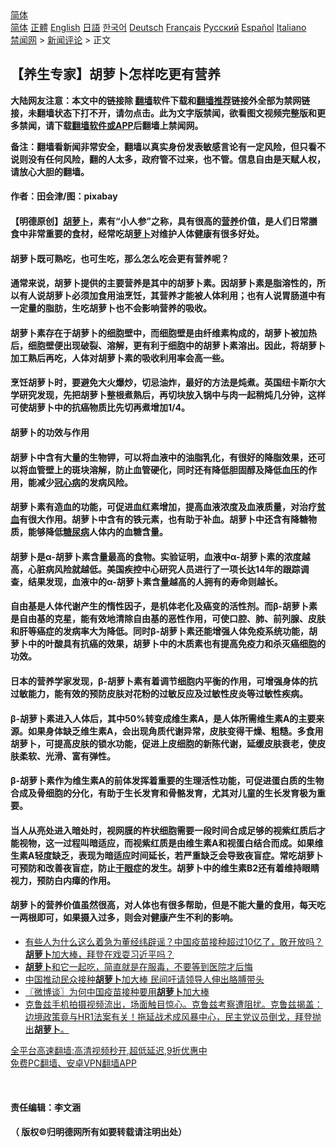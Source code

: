  <!-- 面包屑导航 --> <div class="breadcrumb"><!-- GTranslate: https://gtranslate.io/ -->  <div class="switcher notranslate">  <div class="selected">  <a href="#" onclick="return false;"> 简体</a>  </div>  <div class="option">  <a href="https://www.bannedbook.org" onclick="doGTranslate('zh-CN|zh-CN');jQuery('div.switcher div.selected a').html(jQuery(this).html());return false;" title="简体中文" class="nturl selected"> 简体</a>  <a href="https://www.bannedbook.org/zh-tw/" onclick="doGTranslate('zh-CN|zh-TW');jQuery('div.switcher div.selected a').html(jQuery(this).html());return false;" title="繁體中文" class="nturl"> 正體</a>  <a href="https://www.bannedbook.org/en/" onclick="doGTranslate('zh-CN|en');jQuery('div.switcher div.selected a').html(jQuery(this).html());return false;" title="English" class="nturl"> English</a>  <a href="https://www.bannedbook.org/ja/" onclick="doGTranslate('zh-CN|ja');jQuery('div.switcher div.selected a').html(jQuery(this).html());return false;" title="日本語" class="nturl"> 日語</a>  <a href="https://www.bannedbook.org/ko/" onclick="doGTranslate('zh-CN|ko');jQuery('div.switcher div.selected a').html(jQuery(this).html());return false;" title="한국어" class="nturl"> 한국어</a>  <a href="https://www.bannedbook.org/de/" onclick="doGTranslate('zh-CN|de');jQuery('div.switcher div.selected a').html(jQuery(this).html());return false;" title="Deutsch" class="nturl"> Deutsch</a>  <a href="https://www.bannedbook.org/fr/" onclick="doGTranslate('zh-CN|fr');jQuery('div.switcher div.selected a').html(jQuery(this).html());return false;" title="Français" class="nturl"> Français</a>  <a href="https://www.bannedbook.org/ru/" onclick="doGTranslate('zh-CN|ru');jQuery('div.switcher div.selected a').html(jQuery(this).html());return false;" title="Русский" class="nturl"> Русский</a>  <a href="https://www.bannedbook.org/es/" onclick="doGTranslate('zh-CN|es');jQuery('div.switcher div.selected a').html(jQuery(this).html());return false;" title="Español" class="nturl"> Español</a>  <a href="https://www.bannedbook.org/it/" onclick="doGTranslate('zh-CN|it');jQuery('div.switcher div.selected a').html(jQuery(this).html());return false;" title="Italiano" class="nturl"> Italiano</a>  </div>  </div>      <div class='breadcrumb-sub'><!-- Breadcrumb NavXT 6.3.0 --> <a href="https://www.bannedbook.org/" class="home">禁闻网</a> &gt; <a href="https://www.bannedbook.org/bnews/comments/" class="category">新闻评论</a> &gt; 正文</div></div><h2>【养生专家】胡萝卜怎样吃更有营养</h2> <p class="notice"><b>大陆网友注意：本文中的链接除 <a href="https://github.com/bannedbook/fanqiang" >翻墙</a>软件下载和<a href="https://github.com/killgcd/justmysocks/blob/master/README.md">翻墙推荐</a>链接外全部为禁网链接，未翻墙状态下打不开，请勿点击。此为文字版禁闻，欲看图文视频完整版和更多禁闻，请下载<a href="https://github.com/bannedbook/fanqiang">翻墙软件或APP</a>后翻墙上禁闻网。</p><p>备注：翻墙看新闻非常安全，翻墙以真实身份发表敏感言论有一定风险，但只看不说则没有任何风险，翻的人太多，政府管不过来，也不管。信息自由是天赋人权，请放心大胆的翻墙。</b></p>  <div class="entry"> <p>              <a href="https://i1.wp.com/upload-images-bucket-v64rleca837do.s3.eu-west-1.amazonaws.com/wp-content/uploads/2021/09/01143206/carrots-1160683_6401.jpg?fit=640%2C480&#038;ssl=1" data-caption=""></a>                            </p> <h4><strong>作者：田会津/图：pixabay</strong></h4> <h4>【明德原创】<a href="https://www.bannedbook.org/bnews/tag/%e8%83%a1%e8%90%9d%e5%8d%9c/" class="st_tag internal_tag" rel="tag" title="标签 胡萝卜 下的日志">胡萝卜</a>，素有“小人参”之称，具有很高的<a href="https://www.bannedbook.org/bnews/tag/%E8%90%A5%E5%85%BB/" class="st_tag internal_tag" rel="tag" title="标签 营养 下的日志">营养</a>价值，是人们日常膳食中非常重要的食材，经常吃胡<a href="https://www.bannedbook.org/bnews/tag/%e8%90%9d%e5%8d%9c/" class="st_tag internal_tag" rel="tag" title="标签 萝卜 下的日志">萝卜</a>对维护人体健康有很多好处。</h4> <h4><strong>胡萝卜既可熟吃，也可生吃，那么怎么吃会更有营养呢？</strong></h4> <h4>通常来说，胡萝卜提供的主要营养是其中的胡萝卜素。因胡萝卜素是脂溶性的，所以有人说胡萝卜必须加食用油烹饪，其营养才能被人体利用；也有人说胃肠道中有一定量的脂肪，生吃胡萝卜也不会影响营养的吸收。</h4> <h4>胡萝卜素存在于胡萝卜的细胞壁中，而细胞壁是由纤维素构成的，胡萝卜被加热后，细胞壁便出现破裂、溶解，更有利于细胞中的胡萝卜素溶出。因此，将胡萝卜加工熟后再吃，人体对胡萝卜素的吸收利用率会高一些。</h4> <h4>烹饪胡萝卜时，要避免大火爆炒，切忌油炸，最好的方法是炖煮。英国纽卡斯尔大学研究发现，先把胡萝卜整根煮熟后，再切块放入锅中与肉一起稍炖几分钟，这样可使胡萝卜中的抗癌物质比先切再煮增加1/4。</h4> <h4><strong>胡萝卜的功效与作用</strong></h4> <h4>胡萝卜中含有大量的生物钾，可以将血液中的油脂乳化，有很好的降脂效果，还可以将血管壁上的斑块溶解，防止血管硬化，同时还有降低胆固醇及降低血压的作用，能减少<a href="https://www.bannedbook.org/bnews/tag/%E5%86%A0%E5%BF%83%E7%97%85/" class="st_tag internal_tag" rel="tag" title="标签 冠心病 下的日志">冠心病</a>的发病风险。</h4> <h4>胡萝卜素有造血的功能，可促进血红素增加，提高血液浓度及血液质量，对治疗<a href="https://www.bannedbook.org/bnews/tag/%E8%B4%AB%E8%A1%80/" class="st_tag internal_tag" rel="tag" title="标签 贫血 下的日志">贫血</a>有很大作用。胡萝卜中含有的铁元素，也有助于补血。胡萝卜中还含有降糖物质，能够降低<a href="https://www.bannedbook.org/bnews/tag/%e7%b3%96%e5%b0%bf%e7%97%85/" class="st_tag internal_tag" rel="tag" title="标签 糖尿病 下的日志">糖尿病</a>人体内的血糖含量。</h4> <h4>胡萝卜是α-胡萝卜素含量最高的食物。实验证明，血液中α-胡萝卜素的浓度越高，心脏病风险就越低。美国疾控中心研究人员进行了一项长达14年的跟踪调查，结果发现，血液中的α-胡萝卜素含量越高的人拥有的寿命则越长。</h4> <h4>自由基是人体代谢产生的惰性因子，是机体老化及癌变的活性剂。而β-胡萝卜素是自由基的克星，能有效地清除自由基的恶性作用，可使口腔、肺、前列腺、皮肤和肝等癌症的发病率大为降低。同时β-胡萝卜素还能增强人体免疫系统功能，胡萝卜中的叶酸具有抗癌的效果，胡萝卜中的木质素也有提高免疫力和杀灭癌细胞的功效。</h4> <h4>日本的营养学家发现，β-胡萝卜素有着调节细胞内平衡的作用，可增强身体的抗过敏能力，能有效的预防皮肤对花粉的过敏反应及过敏性皮炎等过敏性疾病。</h4> <h4>β-胡萝卜素进入人体后，其中50%转变成维生素A，是人体所需维生素A的主要来源。如果身体缺乏维生素A，会出现角质代谢异常，皮肤变得干燥、粗糙。多食用胡萝卜，可提高皮肤的锁水功能，促进上皮细胞的新陈代谢，延缓皮肤衰老，使皮肤柔软、光滑、富有弹性。</h4> <h4>β-胡萝卜素作为维生素A的前体发挥着重要的生理活性功能，可促进蛋白质的生物合成及骨细胞的分化，有助于生长发育和骨骼发育，尤其对儿童的生长发育极为重要。</h4> <h4>当人从亮处进入暗处时，视网膜的杵状细胞需要一段时间合成足够的视紫红质后才能视物，这一过程叫暗适应，而视紫红质是由维生素A和视蛋白结合而成。如果维生素A轻度缺乏，表现为暗适应时间延长，若严重缺乏会导致夜盲症。常吃胡萝卜可预防和改善夜盲症，防止<a href="https://www.bannedbook.org/bnews/tag/%e5%b9%b2%e7%9c%bc/" class="st_tag internal_tag" rel="tag" title="标签 干眼 下的日志">干眼</a>症的发生。胡萝卜中的维生素B2还有着维持眼睛视力，预防白内瘴的作用。</h4> <h4>胡萝卜的营养价值虽然很高，对人体也有很多帮助，但是不能大量的食用，每天吃一两根即可，如果摄入过多，则会对健康产生不利的影响。</h4> <ul class='op-related-articles' title='相关阅读'> <li><a href='https://www.bannedbook.org/bnews/bannedvideo/20210620/1570449.html' target='_blank'>有些人为什么这么着急为董经纬辟谣？中国疫苗接种超过10亿了，敢开放吗？<b>胡萝卜</b>加大棒，拜登在戏耍习近平吗？</a></li> <li><a href='https://www.bannedbook.org/bnews/health/20210410/1523287.html' target='_blank'><b>胡萝卜</b>和它一起吃，简直就是在服毒，不要等到医院才后悔</a></li> <li><a href='https://www.bannedbook.org/bnews/headline/20210409/1522529.html' target='_blank'>中国推动民众接种<b>胡萝卜</b>加大棒 民间吁请领导人伸出胳膊带头</a></li> <li><a href='https://www.bannedbook.org/bnews/ssgc/20210331/1516366.html' target='_blank'>〖微博谈〗为何中国疫苗接种要用<b>胡萝卜</b>加大棒</a></li> <li><a href='https://www.bannedbook.org/bnews/comments/20210329/1515127.html' target='_blank'>克鲁兹手机拍摄视频流出，场面触目惊心。克鲁兹考察遭阻扰。克鲁兹揭盖：边境政策竟与HR1法案有关！拖延战术成风暴中心，民主党议员倒戈，拜登抛出<b>胡萝卜</b>。</a></li> </ul> <p class="texttj"> <a href="https://github.com/bannedbook/fanqiang/wiki/V2ray%E6%9C%BA%E5%9C%BA" target="_blank">全平台高速翻墙:高清视频秒开,超低延迟,9折优惠中</a><br/> <a href="https://github.com/bannedbook/fanqiang/wiki/%E7%A6%81%E9%97%BB%E7%BD%91%E5%AE%89%E5%8D%93%E7%BF%BB%E5%A2%99%E6%96%B0%E9%97%BBAPP" target="_blank">免费PC翻墙、安卓VPN翻墙APP</a></p> <p>&nbsp;</p> <h4>责任编辑：李文涵</h4> <h4>（ 版权©️归明德网所有如要转载请注明出处）</h4> </p> <a name='sharetosocial'></a>  <div style="margin-bottom:5px;padding-bottom:5px;clear:both"> <div id="archive-pix-1" class="banner-ads"> <!-- AuctionX Display platform tag START --> <div id="26318x728x90x621x_ADSLOT2" clicktrack="%%CLICK_URL_ESC%%"></div> <!-- AuctionX Display platform tag END --> </div> <div id="archive-pix-2" class="banner-ads"> <!-- AuctionX Display platform tag START --> <div id="26315x300x250x621x_ADSLOT2" clicktrack="%%CLICK_URL_ESC%%"></div> <!-- AuctionX Display platform tag END --> </div> </div>  <div id="archive-pix-1" class="banner-ads"> <!-- AuctionX Display platform tag START --> <div id="26318x728x90x621x_ADSLOT3" clicktrack="%%CLICK_URL_ESC%%"></div> <!-- AuctionX Display platform tag END --> </div> </div><!--END ENTRY--> 